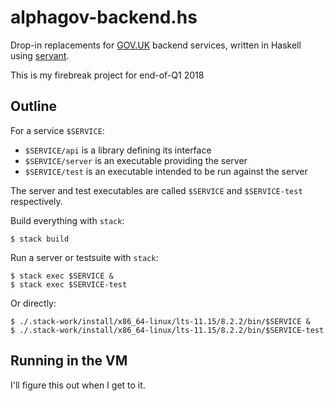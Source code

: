 alphagov-backend.hs
===================

Drop-in replacements for [GOV.UK][] backend services, written in
Haskell using [servant][].

This is my firebreak project for end-of-Q1 2018

[GOV.UK]: https://www.gov.uk
[servant]: http://haskell-servant.readthedocs.io


Outline
-------

For a service `$SERVICE`:

- `$SERVICE/api`
  is a library defining its interface
- `$SERVICE/server`
  is an executable providing the server
- `$SERVICE/test`
  is an executable intended to be run against the server

The server and test executables are called `$SERVICE` and
`$SERVICE-test` respectively.

Build everything with `stack`:

    $ stack build

Run a server or testsuite with `stack`:

    $ stack exec $SERVICE &
    $ stack exec $SERVICE-test

Or directly:

    $ ./.stack-work/install/x86_64-linux/lts-11.15/8.2.2/bin/$SERVICE &
    $ ./.stack-work/install/x86_64-linux/lts-11.15/8.2.2/bin/$SERVICE-test


Running in the VM
-----------------

I'll figure this out when I get to it.
